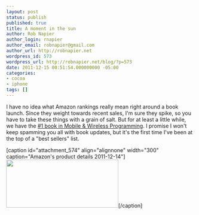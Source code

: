 ```yaml
---
layout: post
status: publish
published: true
title: A moment in the sun
author: Rob Napier
author_login: rnapier
author_email: robnapier@gmail.com
author_url: http://robnapier.net
wordpress_id: 573
wordpress_url: http://robnapier.net/blog/?p=573
date: 2011-12-15 00:51:54.000000000 -05:00
categories:
- cocoa
- iphone
tags: []
---
```

I have no idea what Amazon rankings really mean right around a book launch. Since they weight towards recent sales, I'm sure they spike, so you have to take these things with a grain of salt. But for at least a little while, we have the <a href="http://www.amazon.com/gp/bestsellers/books/377559011">#1 book in Mobile & Wireless Programming</a>. I promise I won't keep spamming you all with book updates, but it's the first time I've been at the top of a "best sellers" list.

[caption id="attachment_574" align="alignnone" width="300" caption="Amazon&#039;s product details 2011-12-14"]<a href="http://robnapier.net/blog/wp-content/uploads/2011/12/Screen-Shot-2011-12-14-at-11.46.46-PM.png"><img src="http://robnapier.net/blog/wp-content/uploads/2011/12/Screen-Shot-2011-12-14-at-11.46.46-PM-300x128.png" alt="" title="Screen Shot 2011-12-14 at 11.46.46 PM" width="300" height="128" class="size-medium wp-image-574" /></a>[/caption]
